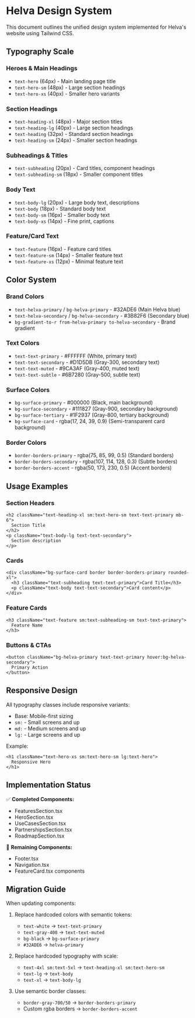 # Helva Design System

This document outlines the unified design system implemented for Helva's website using Tailwind CSS.

## Typography Scale

### Heroes & Main Headings
- `text-hero` (64px) - Main landing page title
- `text-hero-sm` (48px) - Large section headings
- `text-hero-xs` (40px) - Smaller hero variants

### Section Headings
- `text-heading-xl` (48px) - Major section titles
- `text-heading-lg` (40px) - Large section headings  
- `text-heading` (32px) - Standard section headings
- `text-heading-sm` (24px) - Smaller section headings

### Subheadings & Titles
- `text-subheading` (20px) - Card titles, component headings
- `text-subheading-sm` (18px) - Smaller component titles

### Body Text
- `text-body-lg` (20px) - Large body text, descriptions
- `text-body` (18px) - Standard body text
- `text-body-sm` (16px) - Smaller body text
- `text-body-xs` (14px) - Fine print, captions

### Feature/Card Text
- `text-feature` (16px) - Feature card titles
- `text-feature-sm` (14px) - Smaller feature text
- `text-feature-xs` (12px) - Minimal feature text

## Color System

### Brand Colors
- `text-helva-primary` / `bg-helva-primary` - #32ADE6 (Main Helva blue)
- `text-helva-secondary` / `bg-helva-secondary` - #3B82F6 (Secondary blue)
- `bg-gradient-to-r from-helva-primary to-helva-secondary` - Brand gradient

### Text Colors
- `text-text-primary` - #FFFFFF (White, primary text)
- `text-text-secondary` - #D1D5DB (Gray-300, secondary text)
- `text-text-muted` - #9CA3AF (Gray-400, muted text)
- `text-text-subtle` - #6B7280 (Gray-500, subtle text)

### Surface Colors
- `bg-surface-primary` - #000000 (Black, main background)
- `bg-surface-secondary` - #111827 (Gray-900, secondary background)
- `bg-surface-tertiary` - #1F2937 (Gray-800, tertiary background)
- `bg-surface-card` - rgba(17, 24, 39, 0.9) (Semi-transparent card background)

### Border Colors
- `border-borders-primary` - rgba(75, 85, 99, 0.5) (Standard borders)
- `border-borders-secondary` - rgba(107, 114, 128, 0.3) (Subtle borders)
- `border-borders-accent` - rgba(50, 173, 230, 0.5) (Accent borders)

## Usage Examples

### Section Headers
```tsx
<h2 className="text-heading-xl sm:text-hero-sm text-text-primary mb-6">
  Section Title
</h2>
<p className="text-body-lg text-text-secondary">
  Section description
</p>
```

### Cards
```tsx
<div className="bg-surface-card border border-borders-primary rounded-xl">
  <h3 className="text-subheading text-text-primary">Card Title</h3>
  <p className="text-body text-text-secondary">Card content</p>
</div>
```

### Feature Cards
```tsx
<h3 className="text-feature sm:text-subheading-sm text-text-primary">
  Feature Name
</h3>
```

### Buttons & CTAs
```tsx
<button className="bg-helva-primary text-text-primary hover:bg-helva-secondary">
  Primary Action
</button>
```

## Responsive Design

All typography classes include responsive variants:
- Base: Mobile-first sizing
- `sm:` - Small screens and up
- `md:` - Medium screens and up
- `lg:` - Large screens and up

Example:
```tsx
<h1 className="text-hero-xs sm:text-hero-sm lg:text-hero">
  Responsive Hero
</h1>
```

## Implementation Status

✅ **Completed Components:**
- FeaturesSection.tsx
- HeroSection.tsx
- UseCasesSection.tsx
- PartnershipsSection.tsx
- RoadmapSection.tsx

🔄 **Remaining Components:**
- Footer.tsx
- Navigation.tsx
- FeatureCard.tsx components

## Migration Guide

When updating components:

1. Replace hardcoded colors with semantic tokens:
   - `text-white` → `text-text-primary`
   - `text-gray-400` → `text-text-muted`
   - `bg-black` → `bg-surface-primary`
   - `#32ADE6` → `helva-primary`

2. Replace hardcoded typography with scale:
   - `text-4xl sm:text-5xl` → `text-heading-xl sm:text-hero-sm`
   - `text-lg` → `text-body`
   - `text-xl` → `text-body-lg`

3. Use semantic border classes:
   - `border-gray-700/50` → `border-borders-primary`
   - Custom rgba borders → `border-borders-accent`

